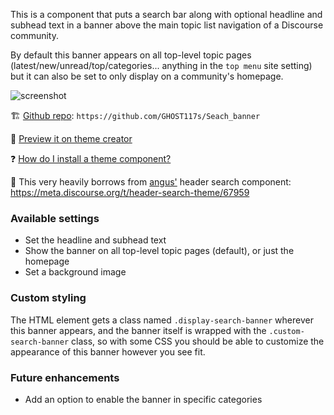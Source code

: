 This is a component that puts a search bar along with optional headline and subhead text in a banner above the main topic list navigation of a Discourse community.

By default this banner appears on all top-level topic pages (latest/new/unread/top/categories... anything in the `top menu` site setting) but it can also be set to only display on a community's homepage.

![screenshot](https://user-images.githubusercontent.com/5862206/214549198-419cb28d-efea-43a3-a273-9fd9617de030.png)

:building_construction: [Github repo](https://github.com/GHOST117s/Seach_banner): `https://github.com/GHOST117s/Seach_banner`

:telescope: [Preview it on theme creator](https://theme-creator.discourse.org/theme/awesomerobot/discourse-search-banner)

:question: [How do I install a theme component?](https://meta.discourse.org/t/how-do-i-install-a-theme-or-theme-component/63682)

:sparkling_heart: This very heavily borrows from [angus'](https://github.com/angusmcleod) header search component: https://meta.discourse.org/t/header-search-theme/67959

### Available settings

- Set the headline and subhead text
- Show the banner on all top-level topic pages (default), or just the homepage
- Set a background image

### Custom styling

The HTML element gets a class named `.display-search-banner` wherever this banner appears, and the banner itself is wrapped with the `.custom-search-banner` class, so with some CSS you should be able to customize the appearance of this banner however you see fit.

### Future enhancements

- Add an option to enable the banner in specific categories
